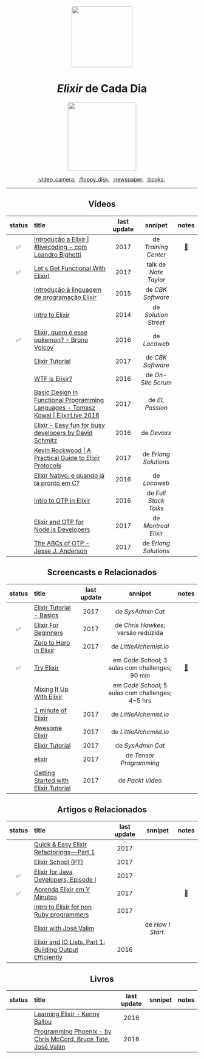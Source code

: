 <div align="center">
  <img src="https://techsquare.co/wp-content/uploads/2017/08/1481354.png" width="160">
  <h1><i>Elixir</i> de Cada Dia</h1>
  <img src="https://img.shields.io/badge/done-21%25%20(7%20of%2033)-6E4A7E.svg" width="180">
</div>

<p align="center">
  <a href="#vídeos">:video_camera:</a>&nbsp;
  <a href="#screencasts-e-relacionados">:floppy_disk:</a>&nbsp;
  <a href="#artigos-e-relacionados">:newspaper:</a>&nbsp;
  <a href="#livros">:books:</a>&nbsp;
</p>

---

<div align="center">

## Vídeos

status | title | last update | snnipet | notes
:-----:|:------|:-----------:|:-------:|:----:
:white_check_mark: | [Introdução a Elixir \| #livecoding - com Leandro Bighetti](https://www.youtube.com/watch?v=sReZI1izRZI) | 2017 | de _Training Center_ | [:memo:](./avulsos/introducao_a_elixir_livecoding_-_com_leandro_bighetti.exs)
:white_check_mark: | [Let's Get Functional With Elixir!](https://www.youtube.com/watch?v=wVrnoxNbOts) | 2017 | talk de _Nate Taylor_ |
|| [Introdução à linguagem de programação Elixir](https://www.youtube.com/watch?v=7eYA8c8yABU) | 2015 | de _CBK Software_ |
|| [Intro to Elixir](https://www.youtube.com/watch?v=lly-1UYmnFI) | 2014 | de _Solution Street_ |
:white_check_mark: | [Elixir, quem é esse pokemon? - Bruno Volcov](https://www.youtube.com/watch?v=aA-XHI-EYcM) | 2016 | de _Locaweb_ |
|| [Elixir Tutorial](https://www.youtube.com/watch?v=pBNOavRoNL0) | 2017 | de _CBK Software_ |
|| [WTF is Elixir?](https://www.youtube.com/watch?v=ZDwygVf_LJM) | 2016 | de _On-Site Scrum_ |
|| [Basic Design in Functional Programming Languages - Tomasz Kowal \| ElixirLive 2016](https://www.youtube.com/watch?v=arYOSYrjC8s) | 2017 | de _EL Passion_ |
|| [Elixir - Easy fun for busy developers by David Schmitz](https://www.youtube.com/watch?v=naNN_gJas2A) | 2016 | de _Devoxx_ |
|| [Kevin Rockwood \| A Practical Guide to Elixir Protocols](https://www.youtube.com/watch?v=sJvfCE6PFxY) | 2017 | de _Erlang Solutions_ |
|| [Elixir Nativo: e quando já tá pronto em C?](https://www.youtube.com/watch?v=ZrBhuP6OrFI) | 2016 | de _Locaweb_ |
|| [Intro to OTP in Elixir](https://www.youtube.com/watch?v=CJT8wPnmjTM) | 2016 | de _Full Stack Talks_ |
|| [Elixir and OTP for Node.js Developers](https://www.youtube.com/watch?v=YbTxq4IpLd0) | 2017 | de _Montreal Elixir_ |
|| [The ABCs of OTP - Jesse J. Anderson](https://www.youtube.com/watch?v=4SCwubzqsVU) | 2017 | de _Erlang Solutions_ |

## Screencasts e Relacionados

status | title | last update | snnipet | notes
:-----:|:------|:-----------:|:-------:|:----:
|| [Elixir Tutorial - Basics](https://www.youtube.com/playlist?list=PLDbt-8dyNTUUQZcX5oVP1c9dABuS8ZsMp) | 2017 | de _SysAdmin Cat_ |
:white_check_mark: | [Elixir For Beginners](https://www.youtube.com/playlist?list=PLei96ZX_m9sW6hZ1SvCE2dP01jbIxWlM0) | 2017 | de _Chris Hawkes_; versão reduzida |
|| [Zero to Hero in Elixir](https://www.youtube.com/playlist?list=PLaY7qWIrmqtFoZLvOvYRZG5hl367UybRp) | 2017 | de _LittleAlchemist.io_ |
:white_check_mark: | [Try Elixir](https://www.codeschool.com/courses/try-elixir) | | em _Code School_; 3 aulas com challenges; 90 min | [:memo:](./avulsos/try_elixir.pdf)
|| [Mixing It Up With Elixir](https://www.codeschool.com/courses/mixing-it-up-with-elixir) | | em _Code School_; 5 aulas com challenges; 4~5 hrs |
|| [1 minute of Elixir](https://www.youtube.com/playlist?list=PLaY7qWIrmqtE0jLlSySWWeG3rqcPLZXXr) | 2017 | de _LittleAlchemist.io_ |
|| [Awesome Elixir](https://www.youtube.com/playlist?list=PLaY7qWIrmqtHfAfucvVAGxGYuTKT_8OZc) | 2017 | de _LittleAlchemist.io_ |
|| [Elixir Tutorial](https://www.youtube.com/playlist?list=PLDbt-8dyNTUWRUv0Cutoj2avYUd_lqdqn) | 2017 | de _SysAdmin Cat_ |
|| [elixir](https://www.youtube.com/playlist?list=PLJbE2Yu2zumAgKjSPyFtvYjP5LqgzafQq) | 2017 | de _Tensor Programming_ |
|| [Getting Started with Elixir Tutorial](https://www.youtube.com/playlist?list=PLTgRMOcmRb3Nd4IJDrGWaUhCjeuWLVcdI) | 2017 | de _Packt Video_ |


## Artigos e Relacionados

status | title | last update | snnipet | notes
:-----:|:------|:-----------:|:-------:|:----:
|| [Quick & Easy Elixir Refactorings — Part 1](https://medium.com/@efexen/quick-easy-elixir-refactorings-part-1-17376e9c455a) | 2017 | |
|| [Elixir School (PT)](https://elixirschool.com/pt) | 2017 | |
:white_check_mark: | [Elixir for Java Developers, Episode I](https://medium.com/skyhub-labs/elixir-for-java-developers-episode-i-66b65c862652) | 2017 | |
:white_check_mark: | [Aprenda Elixir em Y Minutos](https://learnxinyminutes.com/docs/pt-br/elixir-pt) | 2017 | | [:memo:](./avulsos/aprenda_elixir_em_y_minutos.ex)
|| [Intro to Elixir for non Ruby programmers](https://ryanwinchester.ca/posts/intro-to-elixir-for-non-ruby-programmers) | 2017 | |
|| [Elixir with José Valim](http://howistart.org/posts/elixir/1) | | de _How I Start._ |
|| [Elixir and IO Lists, Part 1: Building Output Efficiently](https://www.bignerdranch.com/blog/elixir-and-io-lists-part-1-building-output-efficiently) | 2016 | |


## Livros

status | title | last update | snnipet | notes
:-----:|:------|:-----------:|:-------:|:----:
|| [Learning Elixir - Kenny Ballou](https://www.packtpub.com/application-development/learning-elixir) | 2016 | |
|| [Programming Phoenix - by Chris McCord, Bruce Tate, José Valim](https://pragprog.com/book/phoenix/programming-phoenix) | 2016 | |


</div>


